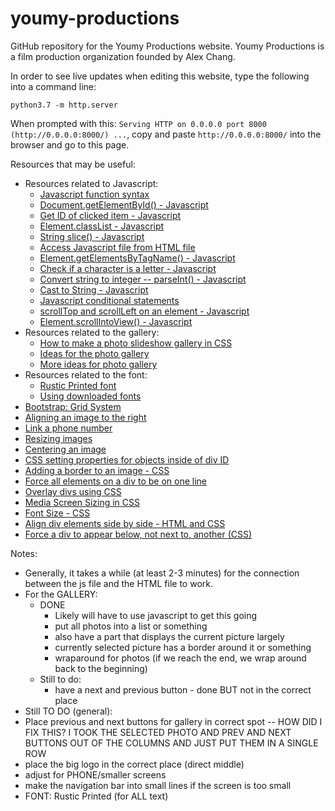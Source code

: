 # youmy-productions
GitHub repository for the Youmy Productions website. Youmy Productions is a film production organization founded by Alex Chang.

In order to see live updates when editing this website, type the following into a command line:
```
python3.7 -m http.server 
``` 
When prompted with this: `Serving HTTP on 0.0.0.0 port 8000 (http://0.0.0.0:8000/) ...`, copy and paste `http://0.0.0.0:8000/` into the browser and go to this page.

Resources that may be useful: 
 * Resources related to Javascript:
    * [Javascript function syntax](https://www.w3schools.com/js/js_functions.asp)
    * [Document.getElementById() - Javascript](https://developer.mozilla.org/en-US/docs/Web/API/Document/getElementById)
    * [Get ID of clicked item - Javascript](https://stackoverflow.com/questions/4825295/onclick-to-get-the-id-of-the-clicked-button)
    * [Element.classList - Javascript](https://developer.mozilla.org/en-US/docs/Web/API/Element/classList)
    * [String slice() - Javascript](https://www.w3schools.com/jsref/jsref_slice_string.asp)
    * [Access Javascript file from HTML file](https://stackoverflow.com/questions/70040795/why-cant-i-access-javascript-function-from-html-file)
    * [Element.getElementsByTagName() - Javascript](https://developer.mozilla.org/en-US/docs/Web/API/Element/getElementsByTagName)
    * [Check if a character is a letter - Javascript](https://www.coderrocketfuel.com/article/how-to-check-if-a-character-is-a-letter-using-javascript)
    * [Convert string to integer -- parseInt() - Javascript](https://www.tutorialspoint.com/how-to-convert-a-string-into-integer-in-javascript#:~:text=To%20convert%20a%20string%20to,be%20returned%20as%20the%20output.)
    * [Cast to String - Javascript](https://www.w3schools.com/jsref/jsref_string.asp)
    * [Javascript conditional statements](https://www.w3schools.com/js/js_if_else.asp)
    * [scrollTop and scrollLeft on an element - Javascript](https://www.javascripttutorial.net/dom/css/get-and-set-scroll-position-of-an-element/)
    * [Element.scrollIntoView() - Javascript](https://developer.mozilla.org/en-US/docs/Web/API/Element/scrollIntoView)
 * Resources related to the gallery:
    * [How to make a photo slideshow gallery in CSS](https://www.w3schools.com/howto/howto_js_slideshow_gallery.asp)
    * [Ideas for the photo gallery](http://www.cssplay.co.uk/menu/gallery3l.html)
    * [More ideas for photo gallery](https://www.sliderrevolution.com/resources/css-gallery/)
 * Resources related to the font:
    * [Rustic Printed font](https://ifonts.xyz/downfile/0337d7e7841584aeb04f0315d74a5c0d.271867)
    * [Using downloaded fonts](https://www.w3schools.com/css/css3_fonts.asp)
 * [Bootstrap: Grid System](https://getbootstrap.com/docs/4.0/layout/grid/)
 * [Aligning an image to the right](https://www.delftstack.com/howto/css/css-align-image-right/#:~:text=Select%20the%20img%20tag%20in,the%20right%20of%20the%20webpage.)
 * [Link a phone number](https://www.gaintap.com/archives/clickable-website-phone-number-and-call-tracking-guide/)
 * [Resizing images](https://imagekit.io/blog/how-to-resize-image-in-html/#:~:text=If%20your%20image%20doesn't,in%20px%20i.e.%20CSS%20pixels.)
 * [Centering an image](https://www.w3schools.com/howto/howto_css_image_center.asp)
 * [CSS setting properties for objects inside of div ID](https://stackoverflow.com/questions/24386201/set-image-properties-based-on-id-in-css-file)
 * [Adding a border to an image - CSS](https://www.w3schools.com/howto/howto_css_border_image.asp)
 * [Force all elements on a div to be on one line](https://www.designcise.com/web/tutorial/how-to-force-html-elements-to-stay-on-the-same-line#:~:text=To%20get%20all%20elements%20to,set%20on%20all%20child%20elements.)
 * [Overlay divs using CSS](https://www.tutorialrepublic.com/faq/how-to-overlay-one-div-over-another-div-using-css.php#:~:text=You%20can%20use%20the%20CSS,%2C%20fixed%20%2C%20or%20relative%20)
 * [Media Screen Sizing in CSS](https://stackoverflow.com/questions/13550541/media-min-width-max-width/13550716#13550716)
 * [Font Size - CSS](https://www.w3schools.com/css/css_font_size.asp)
 * [Align div elements side by side - HTML and CSS](https://stackoverflow.com/questions/4938716/align-div-elements-side-by-side)
 * [Force a div to appear below, not next to, another (CSS)](https://stackoverflow.com/questions/2492873/how-to-force-div-to-appear-below-not-next-to-another)

Notes:
 * Generally, it takes a while (at least 2-3 minutes) for the connection between the js file and the HTML file to work.
 * For the GALLERY:
    * DONE
      * Likely will have to use javascript to get this going
      * put all photos into a list or something
      * also have a part that displays the current picture largely
      * currently selected picture has a border around it or something
      * wraparound for photos (if we reach the end, we wrap around back to the beginning)
    * Still to do:
      * have a next and previous button - done BUT not in the correct place
 * Still TO DO (general):
  * Place previous and next buttons for gallery in correct spot -- HOW DID I FIX THIS? I TOOK THE SELECTED PHOTO AND PREV AND NEXT BUTTONS OUT OF THE COLUMNS AND JUST PUT THEM IN A SINGLE ROW
  * place the big logo in the correct place (direct middle)
  * adjust for PHONE/smaller screens
  * make the navigation bar into small lines if the screen is too small
 * FONT: Rustic Printed (for ALL text)